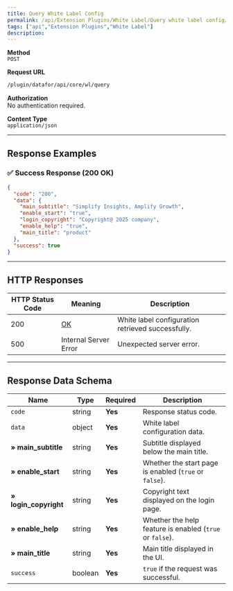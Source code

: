 ```yaml
---
title: Query White Label Config
permalink: /api/Extension Plugins/White Label/Query white label config/
tags: ["api","Extension Plugins","White Label"]
description:
---
```


**Method**  
`POST`

**Request URL**
```html
/plugin/datafor/api/core/wl/query
```

**Authorization**  
No authentication required.

**Content Type**  
`application/json`

---

## **Response Examples**

### ✅ Success Response (200 OK)
```json
{
  "code": "200",
  "data": {
    "main_subtitle": "Simplify Insights, Amplify Growth",
    "enable_start": "true",
    "login_copyright": "Copyright@ 2025 company",
    "enable_help": "true",
    "main_title": "product"
  },
  "success": true
}
```

---

## **HTTP Responses**

| HTTP Status Code | Meaning                                                 | Description |
|------------------|---------------------------------------------------------|-------------|
| 200              | [OK](https://tools.ietf.org/html/rfc7231#section-6.3.1) | White label configuration retrieved successfully. |
| 500              | Internal Server Error                                   | Unexpected server error. |

---

## **Response Data Schema**

| Name                        | Type    | Required | Description |
|-----------------------------|---------|----------|-------------|
| `code`                      | string  | **Yes**  | Response status code. |
| `data`                      | object  | **Yes**  | White label configuration data. |
| **» main_subtitle**          | string  | **Yes**  | Subtitle displayed below the main title. |
| **» enable_start**           | string  | **Yes**  | Whether the start page is enabled (`true` or `false`). |
| **» login_copyright**        | string  | **Yes**  | Copyright text displayed on the login page. |
| **» enable_help**            | string  | **Yes**  | Whether the help feature is enabled (`true` or `false`). |
| **» main_title**             | string  | **Yes**  | Main title displayed in the UI. |
| `success`                   | boolean | **Yes**  | `true` if the request was successful. |